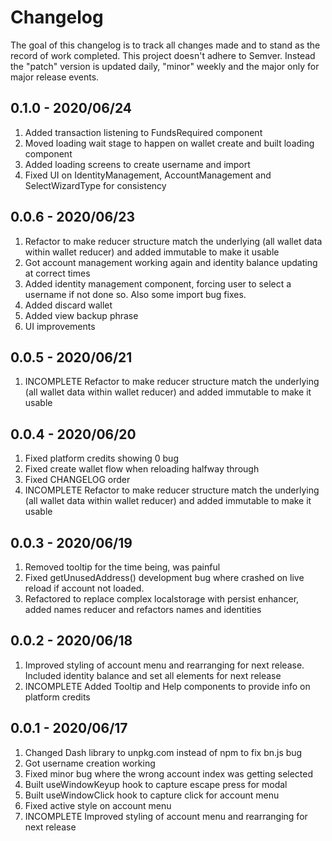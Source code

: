 # Changelog
The goal of this changelog is to track all changes made and to stand as the record of work completed. This project doesn't adhere to Semver. Instead the "patch" version is updated daily, "minor" weekly and the major only for major release events.

## 0.1.0 - 2020/06/24
1. Added transaction listening to FundsRequired component
2. Moved loading wait stage to happen on wallet create and built loading component
3. Added loading screens to create username and import
4. Fixed UI on IdentityManagement, AccountManagement and SelectWizardType for consistency

## 0.0.6 - 2020/06/23
1. Refactor to make reducer structure match the underlying (all wallet data within wallet reducer) and added immutable to make it usable
2. Got account management working again and identity balance updating at correct times
3. Added identity management component, forcing user to select a username if not done so. Also some import bug fixes.
4. Added discard wallet
5. Added view backup phrase
6. UI improvements

## 0.0.5 - 2020/06/21
1. INCOMPLETE Refactor to make reducer structure match the underlying (all wallet data within wallet reducer) and added immutable to make it usable

## 0.0.4 - 2020/06/20
1. Fixed platform credits showing 0 bug
2. Fixed create wallet flow when reloading halfway through
3. Fixed CHANGELOG order
4. INCOMPLETE Refactor to make reducer structure match the underlying (all wallet data within wallet reducer) and added immutable to make it usable

## 0.0.3 - 2020/06/19
1. Removed tooltip for the time being, was painful
2. Fixed getUnusedAddress() development bug where crashed on live reload if account not loaded.
3. Refactored to replace complex localstorage with persist enhancer, added names reducer and refactors names and identities

## 0.0.2 - 2020/06/18
1. Improved styling of account menu and rearranging for next release. Included identity balance and set all elements for next release
2. INCOMPLETE Added Tooltip and Help components to provide info on platform credits

## 0.0.1 - 2020/06/17
1. Changed Dash library to unpkg.com instead of npm to fix bn.js bug
2. Got username creation working
3. Fixed minor bug where the wrong account index was getting selected
4. Built useWindowKeyup hook to capture escape press for modal
5. Built useWindowClick hook to capture click for account menu
6. Fixed active style on account menu
7. INCOMPLETE Improved styling of account menu and rearranging for next release
